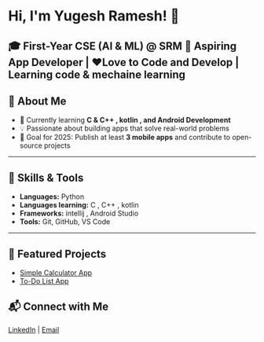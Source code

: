 # Hi, I'm Yugesh Ramesh! 👋
🎓 First-Year CSE (AI & ML) @ SRM 
📱 Aspiring App Developer | ❤️Love to Code and Develop | Learning code & mechaine learning 
---

## 🚀 About Me
- 🌱 Currently learning **C & C++ , kotlin , and Android Development**
- 💡 Passionate about building apps that solve real-world problems
- 🎯 Goal for 2025: Publish at least **3 mobile apps** and contribute to open-source projects

---

## 🔧 Skills & Tools
- **Languages:** Python
- **Languages learning:** C , C++ , kotlin
- **Frameworks:** intellij , Android Studio
- **Tools:** Git, GitHub, VS Code

---

## 📂 Featured Projects
- [Simple Calculator App](#)
- [To-Do List App](#)


## 📬 Connect with Me
[LinkedIn](https://www.linkedin.com/in/yugeshramesh/) | [Email](mailto:yugexh99@gmail.com)


